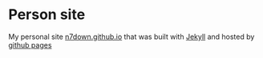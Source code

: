 # Person site
My personal site [n7down.github.io](http://n7down.github.io) that was built with [Jekyll](http://jekyllrb.com/) and hosted by [github pages](https://pages.github.com/)
